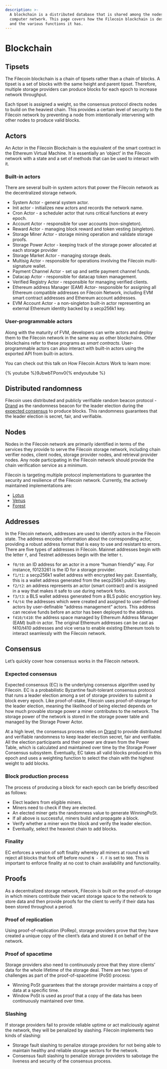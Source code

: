 ```yaml
---
description: >-
  A blockchain is a distributed database that is shared among the nodes of a
  computer network. This page covers how the Filecoin blockchain is designed,
  and the various functions it has.
---
```


# Blockchain

## Tipsets

The Filecoin blockchain is a chain of tipsets rather than a chain of blocks. A tipset is a set of blocks with the same height and parent tipset. Therefore, multiple storage providers can produce blocks for each epoch to increase network throughput.

Each tipset is assigned a weight, so the consensus protocol directs nodes to build on the heaviest chain. This provides a certain level of security to the Filecoin network by preventing a node from intentionally intervening with other nodes to produce valid blocks.

## Actors

An Actor in the Filecoin Blockchain is the equivalent of the smart contract in the Ethereum Virtual Machine. It is essentially an ‘object’ in the Filecoin network with a state and a set of methods that can be used to interact with it.

### Built-in actors

There are several built-in system actors that power the Filecoin network as the decentralized storage network.

* System Actor - general system actor.
* Init actor - initializes new actors and records the network name.
* Cron Actor - a scheduler actor that runs critical functions at every epoch.
* Account Actor - responsible for user accounts (non-singleton).
* Reward Actor - managing block reward and token vesting (singleton).
* Storage Miner Actor - storage mining operation and validate storage proofs.
* Storage Power Actor - keeping track of the storage power allocated at each storage provider
* Storage Market Actor - managing storage deals.
* Multisig Actor - responsible for operations involving the Filecoin multi-signature wallet.
* Payment Channel Actor - set up and settle payment channel funds.
* Datacap Actor - responsible for datacap token management.
* Verified Registry Actor - responsible for managing verified clients.
* Ethereum address Manager (EAM) Actor- responsible for assigning all Ethereum compatible addresses on Filecoin Network, including EVM smart contract addresses and Ethereum account addresses.
* EVM Account Actor - a non-singleton built-in actor representing an external Ethereum identity backed by a secp256k1 key.

### User-programmable actors

Along with the maturity of FVM, developers can write actors and deploy them to the Filecoin network in the same way as other blockchains. Other blockchains refer to these programs as _smart contracts_. User-programmable actors can also interact with built-in actors using the exported API from built-in actors.

You can check out this talk on How Filecoin Actors Work to learn more:

{% youtube %}9JbwbTPonv0{% endyoutube %}


## Distributed randomness

Filecoin uses distributed and publicly verifiable random beacon protocol - [Drand](https://drand.love) as the randomness beacon for the leader election during the [expected consensus](blockchain.md#expected-consensus) to produce blocks. This randomness guarantees that the leader election is secret, fair, and verifiable.

## Nodes

Nodes in the Filecoin network are primarily identified in terms of the services they provide to serve the Filecoin storage network, including chain verifier nodes, client nodes, storage provider nodes, and retrieval provider nodes. Any node participating in the Filecoin network should provide the chain verification service as a minimum.

Filecoin is targeting multiple protocol implementations to guarantee the security and resilience of the Filecoin network. Currently, the actively maintained implementations are:

* [Lotus](https://lotus.filecoin.io/)
* [Venus](https://github.com/filecoin-project/venus)
* [Forest](https://github.com/ChainSafe/forest)

## Addresses

In the Filecoin network, addresses are used to identify actors in the Filecoin state. The address encodes information about the corresponding actor, providing a robust address format that is easy to use and resistant to errors. There are five types of addresses in Filecoin. Mainnet addresses begin with the letter `f`, and Testnet addresses begin with the letter `t`.

* `f0/t0`: an ID address for an actor in a more “human friendly” way. For instance, f0123261 is the ID for a storage provider.
* `f1/t1`: a secp256k1 wallet address with encrypted key pair. Essentially, this is a wallet address generated from the secp256k1 public key.
* `f2/t2`: an address represents an actor (smart contract) and is assigned in a way that makes it safe to use during network forks.
* `f3/t3`: a BLS wallet address generated from a BLS public encryption key.
* `f4/t4`: the addresses which were created and assigned to user-defined actors by user-definable “address management” actors. This address can receive funds before an actor has been deployed to the address.
* `f410/t410`: the address space managed by Ethereum Address Manager (EAM) built-in actor. The original Ethereum addresses can be cast as f410/t410 addresses and vice versa to enable existing Ethereum tools to interact seamlessly with the Filecoin network.

## Consensus

Let’s quickly cover how consensus works in the Filecoin network.

### Expected consensus

Expected consensus (EC) is the underlying consensus algorithm used by Filecoin. EC is a probabilistic Byzantine fault-tolerant consensus protocol that runs a leader election among a set of storage providers to submit a block every epoch. Like proof-of-stake, Filecoin uses proof-of-storage for the leader election, meaning the likelihood of being elected depends on how much provable storage power a miner contributes to the network. The storage power of the network is stored in the storage power table and managed by the Storage Power Actor.

At a high level, the consensus process relies on [Drand](https://drand.love) to provide distributed and verifiable randomness to keep leader election secret, fair and verifiable. All the election participants and their power are drawn from the Power Table, which is calculated and maintained over time by the Storage Power Consensus subsystem. Eventually, EC takes all valid blocks produced in this epoch and uses a weighting function to select the chain with the highest weight to add blocks.

### Block production process

The process of producing a block for each epoch can be briefly described as follows:

* Elect leaders from eligible miners.
* Miners need to check if they are elected.
* An elected miner gets the randomness value to generate WinningPoSt.
* If all above is successful, miners build and propagate a block.
* Verify whether a miner won the block and verify the leader election.
* Eventually, select the heaviest chain to add blocks.

### Finality

EC enforces a version of soft finality whereby all miners at round `N` will reject all blocks that fork off before round `N - F`. `F` is set to `900`. This is important to enforce finality at no cost to chain availability and functionality.

## Proofs

As a decentralized storage network, Filecoin is built on the proof-of-storage in which miners contribute their vacant storage space to the network to store data and then provide proofs for the client to verify if their data has been stored throughout a period.

### Proof of replication

Using proof-of-replication (PoRep), storage providers prove that they have created a unique copy of the client’s data and stored it on behalf of the network.

### Proof of spacetime

Storage providers also need to continuously prove that they store clients’ data for the whole lifetime of the storage deal. There are two types of challenges as part of the proof-of-spacetime (PoSt) process:

* Winning PoSt guarantees that the storage provider maintains a copy of data at a specific time.
* Window PoSt is used as proof that a copy of the data has been continuously maintained over time.

### Slashing

If storage providers fail to provide reliable uptime or act maliciously against the network, they will be penalized by slashing. Filecoin implements two kinds of slashing:

* Storage fault slashing to penalize storage providers for not being able to maintain healthy and reliable storage sectors for the network.
* Consensus fault slashing to penalize storage providers to sabotage the liveness and security of the consensus process.
